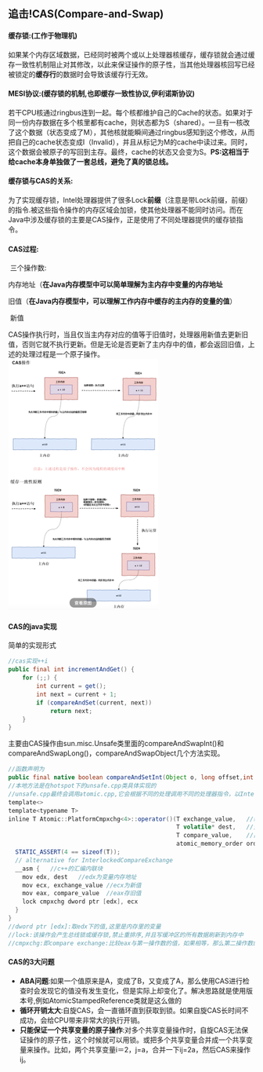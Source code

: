 ## 追击!CAS(Compare-and-Swap)

#### 缓存锁:(工作于物理机)

如果某个内存区域数据，已经同时被两个或以上处理器核缓存，缓存锁就会通过缓存一致性机制阻止对其修改，以此来保证操作的原子性，当其他处理器核回写已经被锁定的**缓存行**的数据时会导致该缓存行无效。

#### MESI协议:(缓存锁的机制,也即缓存一致性协议,伊利诺斯协议)

若干CPU核通过ringbus连到一起。每个核都维护自己的Cache的状态。如果对于同一份内存数据在多个核里都有cache，则状态都为S（shared）。一旦有一核改了这个数据（状态变成了M），其他核就能瞬间通过ringbus感知到这个修改，从而把自己的cache状态变成I（Invalid），并且从标记为M的cache中读过来。同时，这个数据会被原子的写回到主存。最终，cache的状态又会变为S。**PS:这相当于给cache本身单独做了一套总线，避免了真的锁总线。**

#### 缓存锁与CAS的关系:

为了实现缓存锁，Intel处理器提供了很多Lock**前缀**（注意是带Lock前缀，前缀）的指令.被这些指令操作的内存区域会加锁，使其他处理器不能同时访问。而在Java中涉及缓存锁的主要是CAS操作，正是使用了不同处理器提供的缓存锁指令。

#### CAS过程:

​	三个操作数:

​		内存地址（**在Java内存模型中可以简单理解为主内存中变量的内存地址**

​		旧值（**在Java内存模型中，可以理解工作内存中缓存的主内存的变量的值**）

​		新值

​	CAS操作执行时，当且仅当主内存对应的值等于旧值时，处理器用新值去更新旧值，否则它就不执行更新。但是无论是否更新了主内存中的值，都会返回旧值，上述的处理过程是一个原子操作。
<img src="./image/CAS过程.png" alt="CAS过程" style="zoom:50%;" />

#### CAS的java实现

简单的实现形式

```java
//cas实现++i
public final int incrementAndGet() {
    for (;;) {
        int current = get();
        int next = current + 1;
        if (compareAndSet(current, next))
            return next;
    }
}
```

主要由CAS操作由sun.misc.Unsafe类里面的compareAndSwapInt()和compareAndSwapLong()，compareAndSwapObject几个方法实现。

```java
//函数声明为
public final native boolean compareAndSetInt(Object o, long offset,int expected,int x);
//本地方法是在hotspot下的unsafe.cpp类具体实现的
//unsafe.cpp最终会调用atomic.cpp,它会根据不同的处理调用不同的处理器指令，以Intel的处理器为例，atomic.cpp最终会调用atomic_windows_x86.cpp中的operator()方法。
template<>
template<typename T>
inline T Atomic::PlatformCmpxchg<4>::operator()(T exchange_value,	//新值
                                                T volatile* dest,	//变量内存地址
                                                T compare_value,	//旧值
                                                atomic_memory_order order) const {
  STATIC_ASSERT(4 == sizeof(T));
  // alternative for InterlockedCompareExchange
  __asm {	//c++的汇编内联块
    mov edx, dest 	//edx为变量内存地址
    mov ecx, exchange_value	//ecx为新值
    mov eax, compare_value	//eax存旧值
    lock cmpxchg dword ptr [edx], ecx
  }
}
//dword ptr [edx]:取edx下的值,这里是内存里的变量
//lock:该操作会产生总线锁或缓存锁,禁止重排序,并且写缓冲区的所有数据刷新到内存中
//cmpxchg:即compare exchange:比较eax与第一操作数的值，如果相等，那么第二操作数的值装载到第一操作数，如果不相等，那么第一操作数的值装载到eax中
```

#### CAS的3大问题

- **ABA问题**:如果一个值原来是A，变成了B，又变成了A，那么使用CAS进行检查时会发现它的值没有发生变化，但是实际上却变化了。解决思路就是使用版本号,例如AtomicStampedReference类就是这么做的
- **循环开销太大**:自旋CAS，会一直循环直到获取到锁。如果自旋CAS长时间不成功，会给CPU带来非常大的执行开销。
- **只能保证一个共享变量的原子操作**:对多个共享变量操作时，自旋CAS无法保证操作的原子性，这个时候就可以用锁。或把多个共享变量合并成一个共享变量来操作。比如，两个共享变量i＝2，j=a，合并一下ij=2a，然后CAS来操作ij。